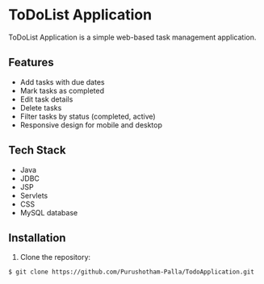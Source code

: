 # ToDoList Application

ToDoList Application is a simple web-based task management application.

## Features

- Add tasks with due dates
- Mark tasks as completed
- Edit task details
- Delete tasks
- Filter tasks by status (completed, active)
- Responsive design for mobile and desktop

## Tech Stack

- Java
- JDBC
- JSP
- Servlets
- CSS
- MySQL database

## Installation

1. Clone the repository:

```bash
$ git clone https://github.com/Purushotham-Palla/TodoApplication.git
